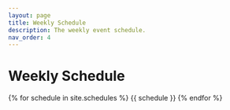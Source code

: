 ```yaml
---
layout: page
title: Weekly Schedule
description: The weekly event schedule.
nav_order: 4
---
```


# Weekly Schedule

{% for schedule in site.schedules %}
{{ schedule }}
{% endfor %}
